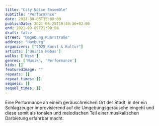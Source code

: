```yaml
---
title: "City Noise Ensemble"
subtitle: "Performance"
date: 2021-09-05T15:00:00
publishDate: 2021-06-25T19:40:36+02:00
end: 2021-09-05T21:00:00
draft: false
street: "Umgebung Ruhrstraße"
address: "Hamburg"
organizers: ["2025 Kunst & Kultur"]
artists: ['Quirin Nebas']
walks: ['West']
genres: ['Musik', 'Performance']
kids: []
featuredImage: ""
repeats: []
repeat_times: []
sequels: []
sequel_times: []
---
```


Eine Performance an einem geräuschreichen Ort der Stadt, in der ein Schlagzeuger improvisierend auf die Umgebungsgeräusche eingeht und diese somit als tonalen und melodischen Teil einer musikalischen Darbietung erfahrbar macht.